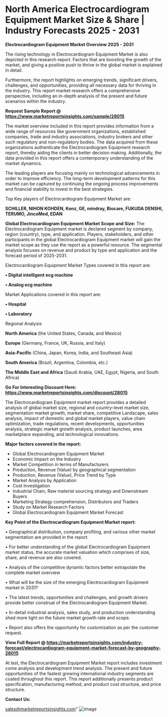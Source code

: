 # North America Electrocardiogram Equipment Market Size & Share | Industry Forecasts 2025 - 2031

<Strong> Electrocardiogram Equipment Market Overview 2025 - 2031</strong>

The rising technology in Electrocardiogram Equipment Market is also depicted in this research report. Factors that are boosting the growth of the market, and giving a positive push to thrive in the global market is explained in detail.

Furthermore, the report highlights on emerging trends, significant drivers, challenges, and opportunities, providing all necessary data for thriving in the industry. This report market research offers a comprehensive perspective, including an in-depth analysis of the present and future scenarios within the industry.

<strong>Request Sample Report @ <a href=https://www.marketreportsinsights.com/sample/28015>https://www.marketreportsinsights.com/sample/28015</a></strong>

The market overview included in this report provides information from a wide range of resources like government organizations, established companies, trade and industry associations, industry brokers and other such regulatory and non-regulatory bodies. The data acquired from these organizations authenticate the Electrocardiogram Equipment research report, thereby aiding the clients in better decision making. Additionally, the data provided in this report offers a contemporary understanding of the market dynamics.

The leading players are focusing mainly on technological advancements in order to improve efficiency. The long-term development patterns for this market can be captured by continuing the ongoing process improvements and financial stability to invest in the best strategies.

Top Key players of Electrocardiogram Equipment Market are:

<strong>SCHILLER, NIHON KOHDEN, Kenz, GE, mindray, Biocare, FUKUDA DENSHI, TERUMO, JincoMed, EDAN</strong>

<strong><b>Global Electrocardiogram Equipment Market Scope and Size:</b></strong>
The Electrocardiogram Equipment market is declared segment by company, region (country), type, and application. Players, stakeholders, and other participants in the global Electrocardiogram Equipment market will gain the market scope as they use the report as a powerful resource. The segmental analysis focuses on revenue and product by type and application and the forecast period of 2025-2031.

Electrocardiogram Equipment Market Types covered in this report are:

<strong>• Digital intelligent ecg machine

• Analog ecg machine</strong>

Market Applications covered in this report are:

<strong>• Hospital

• Laboratory</strong> 

Regional Analysis

<strong>North America</strong> (the United States, Canada, and Mexico)

<strong>Europe</strong> (Germany, France, UK, Russia, and Italy)

<strong>Asia-Pacific</strong> (China, Japan, Korea, India, and Southeast Asia)

<strong>South America</strong> (Brazil, Argentina, Colombia, etc.)

<strong>The Middle East and Africa</strong> (Saudi Arabia, UAE, Egypt, Nigeria, and South Africa)

<strong>Go For Interesting Discount Here: <a href=https://www.marketreportsinsights.com/discount/28015>https://www.marketreportsinsights.com/discount/28015</a></strong>

The Electrocardiogram Equipment market report provides a detailed analysis of global market size, regional and country-level market size, segmentation market growth, market share, competitive Landscape, sales analysis, impact of domestic and global market players, value chain optimization, trade regulations, recent developments, opportunities analysis, strategic market growth analysis, product launches, area marketplace expanding, and technological innovations.

<strong><b>Major factors covered in the report:</b></strong>
<ul>
  <li>Global Electrocardiogram Equipment Market </li>
  <li>Economic Impact on the Industry</li>
  <li>Market Competition in terms of Manufacturers</li>
  <li>Production, Revenue (Value) by geographical segmentation</li>
  <li>Production, Revenue (Value), Price Trend by Type</li>
  <li>Market Analysis by Application</li>
  <li>Cost Investigation</li>
  <li>Industrial Chain, Raw material sourcing strategy and Downstream Buyers</li>
  <li>Marketing Strategy comprehension, Distributors and Traders</li>
  <li>Study on Market Research Factors</li>
  <li>Global Electrocardiogram Equipment Market Forecast</li>
</ul>

<strong><b>Key Point of the Electrocardiogram Equipment Market report:</b></strong>

• Geographical distribution, company profiling, and various other market segmentation are provided in the report.

• For better understanding of the global Electrocardiogram Equipment market status, the accurate market valuation which comprises of size, share, and revenue are also covered.

• Analysis of the competitive dynamic factors better extrapolate the complete market overview

• What will be the size of the emerging Electrocardiogram Equipment market in 2031?

• The latest trends, opportunities and challenges, and growth drivers provide better construal of the Electrocardiogram Equipment Market.

• In-detail industrial analysis, sales study, and production understanding shed more light on the future market growth rate and scope.

• Report also offers the opportunity for customization as per the customer request.

<strong><b>View Full Report @ <a href=https://marketreportsinsights.com/industry-forecast/electrocardiogram-equipment-market-forecast-by-geography-28015>https://marketreportsinsights.com/industry-forecast/electrocardiogram-equipment-market-forecast-by-geography-28015</a></b></strong>


At last, the Electrocardiogram Equipment Market report includes investment come analysis and development trend analysis. The present and future opportunities of the fastest growing international industry segments are coated throughout this report. This report additionally presents product specification, manufacturing method, and product cost structure, and price structure.

<strong>Contact Us:</strong>

sales@marketreportsinsights.com"
![image](https://github.com/user-attachments/assets/22aef7ff-7d6b-4664-b2e9-965de3f5be9e)
